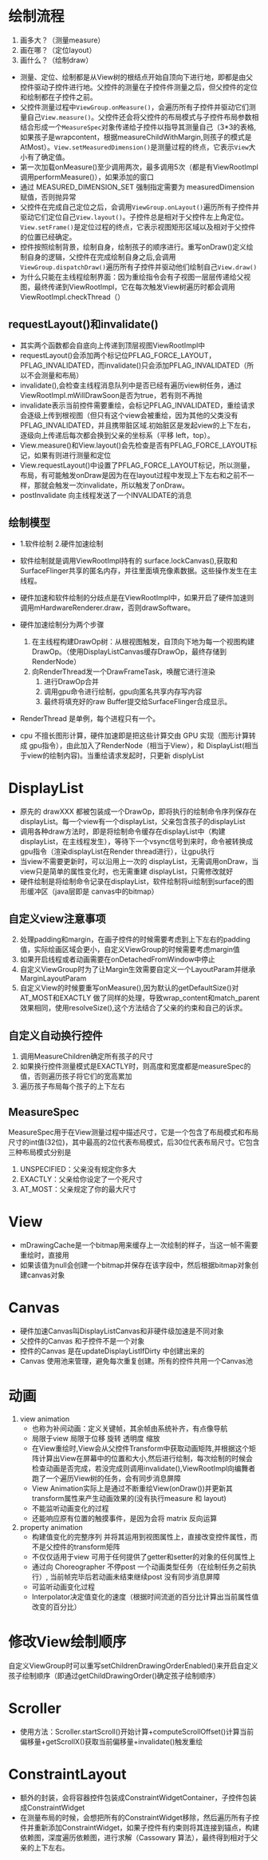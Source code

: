 # 绘制流程
1. 画多大？（测量measure） 
2. 画在哪？（定位layout） 
3. 画什么？（绘制draw）
- 测量、定位、绘制都是从View树的根结点开始自顶向下进行地，即都是由父控件驱动子控件进行地。父控件的测量在子控件件测量之后，但父控件的定位和绘制都在子控件之前。
- 父控件测量过程中`ViewGroup.onMeasure()`，会遍历所有子控件并驱动它们测量自己`View.measure()`。父控件还会将父控件的布局模式与子控件布局参数相结合形成一个`MeasureSpec`对象传递给子控件以指导其测量自己（3*3的表格,如果孩子是wrapcontent，根据measureChildWithMargin,则孩子的模式是AtMost）。`View.setMeasuredDimension()`是测量过程的终点，它表示`View`大小有了确定值。
- 第一次加载onMeasure()至少调用两次，最多调用5次（都是有ViewRootImpl调用performMeasure()），如果添加的窗口
- 通过 MEASURED_DIMENSION_SET 强制指定需要为 measuredDimension赋值，否则抛异常
- 父控件在完成自己定位之后，会调用`ViewGroup.onLayout()`遍历所有子控件并驱动它们定位自己`View.layout()`。子控件总是相对于父控件左上角定位。`View.setFrame()`是定位过程的终点，它表示视图矩形区域以及相对于父控件的位置已经确定。
- 控件按照绘制背景，绘制自身，绘制孩子的顺序进行。重写onDraw()定义绘制自身的逻辑，父控件在完成绘制自身之后,会调用`ViewGroup.dispatchDraw()`遍历所有子控件并驱动他们绘制自己`View.draw()`
- 为什么只能在主线程绘制界面：因为重绘指令会有子视图一层层传递给父视图，最终传递到ViewRootImpl，它在每次触发View树遍历时都会调用ViewRootImpl.checkThread（）

## requestLayout()和invalidate()
- 其实两个函数都会自底向上传递到顶层视图ViewRootImpl中
- requestLayout()会添加两个标记位PFLAG_FORCE_LAYOUT，PFLAG_INVALIDATED，而invalidate()只会添加PFLAG_INVALIDATED（所以不会测量和布局）
- invalidate(),会检查主线程消息队列中是否已经有遍历view树任务，通过ViewRootImpl.mWillDrawSoon是否为true，若有则不再抛
- invalidate表示当前控件需要重绘，会标记PFLAG_INVALIDATED，重绘请求会逐级上传到根视图（但只有这个view会被重绘，因为其他的父类没有PFLAG_INVALIDATED，并且携带脏区域.初始脏区是发起view的上下左右，逐级向上传递后每次都会换到父亲的坐标系（平移 left，top）。
- View.measure()和View.layout()会先检查是否有PFLAG_FORCE_LAYOUT标记，如果有则进行测量和定位
- View.requestLayout()中设置了PFLAG_FORCE_LAYOUT标记，所以测量，布局，有可能触发onDraw是因为在在layout过程中发现上下左右和之前不一样，那就会触发一次invalidate，所以触发了onDraw。
- postInvalidate 向主线程发送了一个INVALIDATE的消息

## 绘制模型
- 1.软件绘制 2.硬件加速绘制
- 软件绘制就是调用ViewRootImpl持有的 surface.lockCanvas(),获取和SurfaceFlinger共享的匿名内存，并往里面填充像素数据。这些操作发生在主线程。

- 硬件加速和软件绘制的分歧点是在ViewRootImpl中，如果开启了硬件加速则调用mHardwareRenderer.draw，否则drawSoftware。
- 硬件加速绘制分为两个步骤
    1. 在主线程构建DrawOp树：从根视图触发，自顶向下地为每一个视图构建DrawOp。（使用DisplayListCanvas缓存DrawOp，最终存储到RenderNode）
    2. 向RenderThread发一个DrawFrameTask，唤醒它进行渲染
        1. 进行DrawOp合并
        2. 调用gpu命令进行绘制，gpu向匿名共享内存写内容
        2. 最终将填充好的raw Buffer提交给SurfaceFlinger合成显示。
- RenderThread 是单例，每个进程只有一个。
- cpu 不擅长图形计算，硬件加速即是把这些计算交由 GPU 实现（图形计算转成 gpu指令），由此加入了RenderNode（相当于View），和 DisplayList(相当于view的绘制内容)。当重绘请求发起时，只更新 displyList

# DisplayList
- 原先的 drawXXX 都被包装成一个DrawOp，即将执行的绘制命令序列保存在displayList。每一个view有一个displayList，父亲包含孩子的displayList
- 调用各种draw方法时，即是将绘制命令缓存在displayList中（构建 displayList，在主线程发生），等待下一个vsync信号到来时，命令被转换成 gpu指令（渲染displayList在Render thread进行），让gpu执行
- 当view不需要更新时，可以沿用上一次的 displayList，无需调用onDraw，当view只是简单的属性变化时，也无需重建 displayList，只需修改就好
- 硬件绘制是将绘制命令记录在displayList，软件绘制将ui绘制到surface的图形缓冲区（java层即是 canvas中的bitmap）

## 自定义view注意事项
2. 处理padding和margin，在画子控件的时候需要考虑到上下左右的padding值，实际绘画区域会更小，自定义ViewGroup的时候需要考虑margin值
3. 如果开启线程或者动画需要在onDetachedFromWindow中停止
4. 自定义ViewGroup时为了让Margin生效需要自定义一个LayoutParam并继承MarginLayoutParam
5. 自定义View的时候要重写onMeasure(),因为默认的getDefaultSize()对AT_MOST和EXACTLY 做了同样的处理，导致wrap_content和match_parent效果相同，使用resolveSize(),这个方法结合了父亲的约束和自己的诉求。

## 自定义自动换行控件
1. 调用MeasureChildren确定所有孩子的尺寸
2. 如果换行控件测量模式是EXACTLY时，则高度和宽度都是measureSpec的值，否则遍历孩子将它们的宽高累加
3. 遍历孩子布局每个孩子的上下左右

## MeasureSpec
MeasureSpec用于在View测量过程中描述尺寸，它是一个包含了布局模式和布局尺寸的int值(32位)，其中最高的2位代表布局模式，后30位代表布局尺寸。它包含三种布局模式分别是
1. UNSPECIFIED：父亲没有规定你多大
2. EXACTLY：父亲给你设定了一个死尺寸
3. AT_MOST：父亲规定了你的最大尺寸

# View
- mDrawingCache是一个bitmap用来缓存上一次绘制的样子，当这一帧不需要重绘时，直接用
- 如果该值为null会创建一个bitmap并保存在该字段中，然后根据bitmap对象创建canvas对象

# Canvas
- 硬件加速Canvas叫DisplayListCanvas和非硬件级加速是不同对象
- 父控件的Canvas 和子控件不是一个对象
- 控件的Canvas 是在updateDisplayListIfDirty 中创建出来的
- Canvas 使用池来管理，避免每次重复创建。所有的控件共用一个Canvas池

# 动画
1. view animation 
    - 也称为补间动画：定义关键帧，其余帧由系统补齐，有点像导航
    - 局限于view 局限于位移 旋转 透明度 缩放
    - 在View重绘时,View会从父控件Transform中获取动画矩阵,并根据这个矩阵计算出View在屏幕中的位置和大小,然后进行绘制，每次绘制的时候会检查动画是否完成，若没完成则调用invalidate(),ViewRootImpl向编舞者跑了一个遍历View树的任务，会有同步消息屏障
    - View Animation实际上是通过不断重绘View(onDraw())并更新其transform属性来产生动画效果的(没有执行measure 和 layout)
    - 不能监听动画变化的过程
    - 还能响应原有位置的触摸事件，是因为会将 matrix 反向运算
2. property animation
    - 构建值变化的完整序列 并将其运用到视图属性上，直接改变控件属性，而不是父控件的transform矩阵
    - 不仅仅适用于view 可用于任何提供了getter和setter的对象的任何属性上
    - 通过向 Choreographer 不停post 一个动画类型任务（在绘制任务之前执行）, 当前帧完毕后若动画未结束继续post 没有同步消息屏障
    - 可监听动画变化过程
    - Interpolator决定值变化的速度（根据时间流逝的百分比计算出当前属性值改变的百分比）
    
# 修改View绘制顺序
自定义ViewGroup时可以重写setChildrenDrawingOrderEnabled()来开启自定义孩子绘制顺序（即通过getChildDrawingOrder()确定孩子绘制顺序）

# Scroller
- 使用方法：Scroller.startScroll()开始计算+computeScrollOffset()计算当前偏移量+getScrollX()获取当前偏移量+invalidate()触发重绘

# ConstraintLayout
- 额外的封装，会将容器控件包装成ConstraintWidgetContainer，子控件包装成ConstraintWidget
- 在测量布局的时候，会想把所有的ConstraintWidget移除，然后遍历所有子控件并重新添加ConstraintWidget，如果子控件有约束则将其连接到锚点，构建依赖图，深度遍历依赖图，进行求解（Cassowary 算法），最终得到相对于父亲的上下左右。